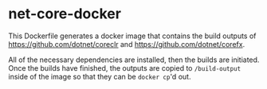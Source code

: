 # net-core-docker

This Dockerfile generates a docker image that contains the build outputs of https://github.com/dotnet/coreclr and https://github.com/dotnet/corefx.

All of the necessary dependencies are installed, then the builds are initiated. Once the builds have finished, the outputs are copied to `/build-output` inside of the image so that they can be `docker cp`'d out.

